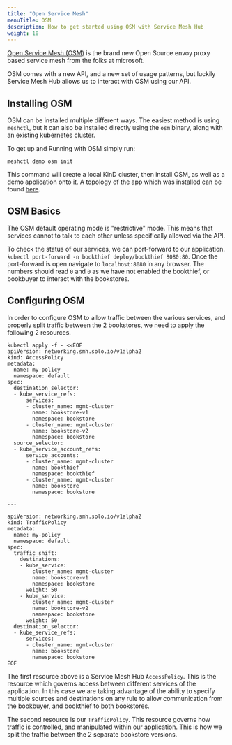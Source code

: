 ```yaml
---
title: "Open Service Mesh"
menuTitle: OSM
description: How to get started using OSM with Service Mesh Hub
weight: 10
---
```


[Open Service Mesh (OSM)](https://openservicemesh.io/) is the brand new Open Source envoy proxy based 
service mesh from the folks at microsoft.

OSM comes with a new API, and a new set of usage patterns, but luckily Service Mesh Hub allows us to 
interact with OSM using our API.

## Installing OSM

OSM can be installed multiple different ways. The easiest method is using `meshctl`, but it can also be
installed directly using the `osm` binary, along with an existing kubernetes cluster.

To get up and Running with OSM simply run:
```shell script
meshctl demo osm init
``` 

This command will create a local KinD cluster, then install OSM, as well as a demo application onto it.
A topology of the app which was installed can be found [here](https://github.com/openservicemesh/osm/blob/main/img/book-thief-app-topology.jpg).

## OSM Basics

The OSM default operating mode is "restrictive" mode. This means that services cannot to talk to 
each other unless specifically allowed via the API.

To check the status of our services, we can port-forward to our application. `kubectl port-forward -n bookthief deploy/bookthief 8080:80`.
Once the port-forward is open navigate to `localhost:8080` in any browser. The numbers should read `0` and `0`
as we have not enabled the bookthief, or bookbuyer to interact with the bookstores.

## Configuring OSM

In order to configure OSM to allow traffic between the various services, and properly split traffic between
the 2 bookstores, we need to apply the following 2 resources.
```shell script
kubectl apply -f - <<EOF
apiVersion: networking.smh.solo.io/v1alpha2
kind: AccessPolicy
metadata:
  name: my-policy
  namespace: default
spec:
  destination_selector:
  - kube_service_refs:
      services:
      - cluster_name: mgmt-cluster
        name: bookstore-v1
        namespace: bookstore
      - cluster_name: mgmt-cluster
        name: bookstore-v2
        namespace: bookstore
  source_selector:
  - kube_service_account_refs:
      service_accounts:
      - cluster_name: mgmt-cluster
        name: bookthief
        namespace: bookthief
      - cluster_name: mgmt-cluster
        name: bookstore
        namespace: bookstore

---

apiVersion: networking.smh.solo.io/v1alpha2
kind: TrafficPolicy
metadata:
  name: my-policy
  namespace: default
spec:
  traffic_shift:
    destinations:
    - kube_service:
        cluster_name: mgmt-cluster
        name: bookstore-v1
        namespace: bookstore
      weight: 50
    - kube_service:
        cluster_name: mgmt-cluster
        name: bookstore-v2
        namespace: bookstore
      weight: 50
  destination_selector:
  - kube_service_refs:
      services:
      - cluster_name: mgmt-cluster
        name: bookstore
        namespace: bookstore
EOF
```

The first resource above is a Service Mesh Hub `AccessPolicy`. This is the resource which governs access
between different services of the application. In this case we are taking advantage of the ability to specify
multiple sources and destinations on any rule to allow communication from the bookbuyer, and bookthief to both 
bookstores.

The second resource is our `TrafficPolicy`. This resource governs how traffic is controlled, and manipulated 
within our application. This is how we split the traffic between the 2 separate bookstore versions.